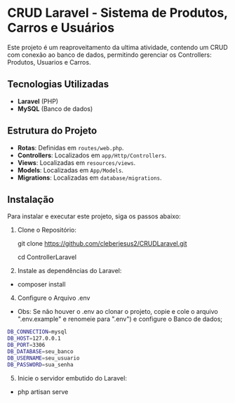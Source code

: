 # CRUD Laravel - Sistema de Produtos, Carros e Usuários
Este projeto é um reaproveitamento da ultima atividade, contendo um CRUD com conexão ao banco de dados, permitindo gerenciar os Controllers: Produtos, Usuarios e Carros.



## Tecnologias Utilizadas

- **Laravel** (PHP)
- **MySQL** (Banco de dados)

## Estrutura do Projeto
- **Rotas**: Definidas em `routes/web.php`.
- **Controllers**: Localizados em `app/Http/Controllers`.
- **Views**: Localizadas em `resources/views`.
- **Models**: Localizadas em `App/Models`.
- **Migrations**: Localizadas em `database/migrations`.

## Instalação

Para instalar e executar este projeto, siga os passos abaixo:


1. Clone o Repositório: 

   git clone https://github.com/cleberjesus2/CRUDLaravel.git
   
   cd ControllerLaravel


3. Instale as dependências do Laravel:
    

- composer install


4. Configure o Arquivo .env
 - Obs: Se não houver o .env ao clonar o projeto, copie  e cole o arquivo ".env.example" e renomeie para ".env") e configure o Banco de dados;
```bash
DB_CONNECTION=mysql
DB_HOST=127.0.0.1
DB_PORT=3306
DB_DATABASE=seu_banco
DB_USERNAME=seu_usuario
DB_PASSWORD=sua_senha

```

5. Inicie o servidor embutido do Laravel:


- php artisan serve
